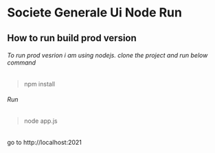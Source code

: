 # Societe Generale Ui Node Run

## How to run build prod version
###### To run prod vesrion i am using nodejs. clone the project and run below command
> npm install
###### Run
> node app.js

######
go to http://localhost:2021



